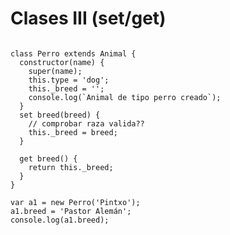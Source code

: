 # Clases III (set/get)

<pre><code>
class Perro extends Animal {
  constructor(name) {
    super(name);
    this.type = 'dog';
    this._breed = '';
    console.log(`Animal de tipo perro creado`);
  }
  set breed(breed) {
    // comprobar raza valida??
    this._breed = breed;
  }

  get breed() {
    return this._breed;
  }
}

var a1 = new Perro('Pintxo');
a1.breed = 'Pastor Alemán';
console.log(a1.breed);
</code></pre>
